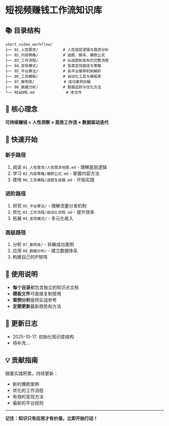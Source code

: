 # 短视频赚钱工作流知识库

## 📚 目录结构

```
short_video_workflow/
├── 01_人性需求/           # 人性底层逻辑与需求分析
├── 02_内容策略/           # 选题、脚本、爆款公式
├── 03_工作流程/           # 从选题到发布的完整流程
├── 04_变现模式/           # 各类变现路径与策略
├── 05_平台算法/           # 各平台推荐机制解析
├── 06_工具模板/           # 自动化工具与模板库
├── 07_案例库/             # 成功案例拆解
├── 08_数据分析/           # 数据追踪与优化方法
└── README.md              # 本文件
```

## 🎯 核心理念

**可持续赚钱 = 人性洞察 × 高效工作流 × 数据驱动迭代**

## 🚀 快速开始

### 新手路径
1. 阅读 `01_人性需求/人性需求地图.md` - 理解底层逻辑
2. 学习 `02_内容策略/爆款公式.md` - 掌握内容方法
3. 使用 `06_工具模板/选题生成器.md` - 开始实践

### 进阶路径
1. 研究 `05_平台算法/` - 理解流量分发机制
2. 优化 `03_工作流程/自动化流程.md` - 提升效率
3. 拓展 `04_变现模式/` - 多元化收入

### 高级路径
1. 分析 `07_案例库/` - 拆解成功案例
2. 应用 `08_数据分析/` - 建立数据体系
3. 构建自己的IP矩阵

## 📖 使用说明

- **每个目录**都包含独立的知识点文档
- **模板文件**可直接复制使用
- **案例分析**提供实战参考
- **定期更新**最新趋势和方法

## 🔄 更新日志

- 2025-10-17: 初始化知识库结构
- 待补充...

## 💡 贡献指南

随着实践积累，持续更新：
- 新的爆款案例
- 优化的工作流程
- 有效的变现方法
- 最新的平台规则

---

**记住：知识只有应用才有价值，立即开始行动！**
